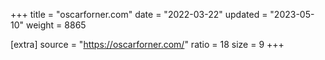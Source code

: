 +++
title = "oscarforner.com"
date = "2022-03-22"
updated = "2023-05-10"
weight = 8865

[extra]
source = "https://oscarforner.com/"
ratio = 18
size = 9
+++
